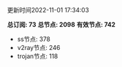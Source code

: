 更新时间2022-11-01 17:34:03

**总订阅: 73**
**总节点: 2098**
**有效节点: 742**
- ss节点: 378
- v2ray节点: 246
- trojan节点: 118
